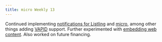 ```yaml
---
title: micro Weekly 13
---
```


Continued implementing
[notifications for Listling](https://github.com/noyainrain/listling/issues/14) and
[micro](https://github.com/noyainrain/micro/issues/21), among other things adding
[VAPID](https://tools.ietf.org/html/rfc8292) support. Further experimented with
[embedding web content](https://github.com/noyainrain/micro/issues/17). Also worked on future
financing.
